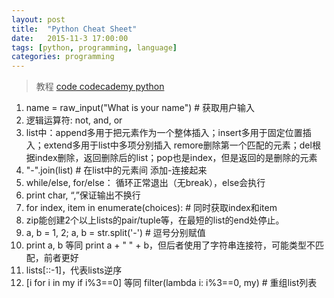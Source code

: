 ```yaml
---
layout: post
title:  "Python Cheat Sheet"
date:   2015-11-3 17:00:00
tags: [python, programming, language]
categories: programming
---
```


> 教程  [code codecademy python][link] 

[link]: https://www.codecademy.com/learn/python

1. name = raw_input("What is your name")   # 获取用户输入
2. 逻辑运算符: not, and, or
3. list中：append多用于把元素作为一个整体插入；insert多用于固定位置插入；extend多用于list中多项分别插入
   remore删除第一个匹配的元素；del根据index删除，返回删除后的list；pop也是index，但是返回的是删除的元素
4. "-".join(list)  # 在list中的元素间 添加-连接起来
5. while/else, for/else： 循环正常退出（无break），else会执行
6. print char, “,”保证输出不换行
7. for index, item in enumerate(choices): # 同时获取index和item
8. zip能创建2个以上lists的pair/tuple等，在最短的list的end处停止。
9. a, b = 1, 2;  a, b = str.split('-') # 逗号分别赋值
10. print a, b 等同 print a + " " + b，但后者使用了字符串连接符，可能类型不匹配，前者更好
11. lists[::-1]，代表lists逆序
12. [i for i in my if i%3==0] 等同 filter(lambda i: i%3==0, my)  # 重组list列表
